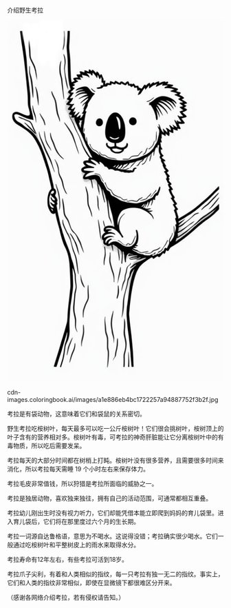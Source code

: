 介绍野生考拉


![介绍野生考拉](https://github.com/ywangnccu/ywang/blob/main/images/koala.jpg)

cdn-images.coloringbook.ai/images/a1e886eb4bc1722257a94887752f3b2f.jpg

考拉是有袋动物，这意味着它们和袋鼠的关系密切。

野生考拉吃桉树叶，每天最多可以吃一公斤桉树叶！它们很会挑树叶，桉树顶上的叶子含有的营养相对多。桉树叶有毒，可考拉的神奇肝脏能让它分离桉树叶中的有毒物质，所以吃后需要发呆。

考拉每天的大部分时间都在树梢上打盹。桉树叶没有很多营养，且需要很多时间来消化，所以考拉每天需睡 19 个小时左右来保存体力。

考拉毛皮非常值钱，所以狩猎是考拉所面临的威胁之一。

考拉是独居动物，喜欢独来独往，拥有自己的活动范围，可通常都相互重叠。

考拉幼儿刚出生时没有视力听力，它们却能凭借本能立即爬到妈妈的育儿袋里。进入育儿袋后，它们将在那里度过六个月的生长期。

考拉一词源自达鲁格语，意思为不喝水。这说得没错；考拉确实很少喝水。它们一般通过吃桉树叶和平整树皮上的雨水来取得水分。

考拉寿命有12年左右，有些考拉可活到18岁。

考拉爪子尖利，有着和人类相似的指纹，每一只考拉有独一无二的指纹。事实上，它们和人类的指纹非常相似，即使在显微镜下都很难区分开来。


（感谢各网络介绍考拉，若有侵权请告知。）
